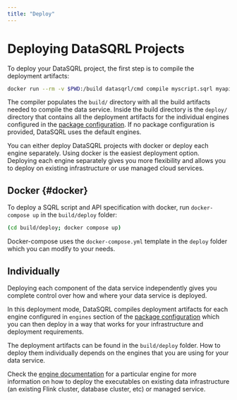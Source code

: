 ```yaml
---
title: "Deploy"
---
```


# Deploying DataSQRL Projects

To deploy your DataSQRL project, the first step is to compile the deployment artifacts:

```bash
docker run --rm -v $PWD:/build datasqrl/cmd compile myscript.sqrl myapischema.graphqls
```

The compiler populates the `build/` directory with all the build artifacts needed to compile the data service. Inside the build directory is the `deploy/` directory that contains all the deployment artifacts for the individual engines configured in the [package configuration](../../package-config). If no package configuration is provided, DataSQRL uses the default engines.

You can either deploy DataSQRL projects with docker or deploy each engine separately. 
Using docker is the easiest deployment option.
Deploying each engine separately gives you more flexibility and allows you to deploy on existing infrastructure or use managed cloud services.

## Docker {#docker}

To deploy a SQRL script and API specification with docker, run `docker-compose up` in the `build/deploy` folder:

```bash
(cd build/deploy; docker compose up)
```

Docker-compose uses the `docker-compose.yml` template in the `deploy` folder which you can modify to your needs.


## Individually

Deploying each component of the data service independently gives you complete control over how and where your data service is deployed.

In this deployment mode, DataSQRL compiles deployment artifacts for each engine configured in `engines` section of the [package configuration](../../package-config) which you can then deploy in a way that works for your infrastructure and deployment requirements.

<!--

### Build Executables

Second, we build optimized executables for each engine. This build step takes the deployment artifacts compiled by DataSQRL and optimizes them for the configured execution engine to ensure that the executable is lightweight and free of DataSQRL dependencies.

For this reason, the executables are build in separate docker containers via commands like:

```bash
docker run -it --rm -v $PWD/build:/build datasqrl/engine-{ENGINE_NAME}
```

where `{ENGINE_NAME}` is the name of the engines in your data service. Refer to the [documentation for each engine](../../engines/overview) to learn how to build optimized executables for a particular engine.

### Deploy Executables
-->

The deployment artifacts can be found in the `build/deploy` folder. How to deploy them individually depends on the engines that you are using for your data service.

Check the [engine documentation](../../engines/overview) for a particular engine for more information on how to deploy the executables on existing data infrastructure (an existing Flink cluster, database cluster, etc) or managed service.